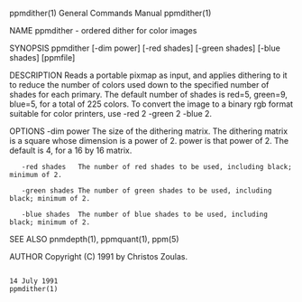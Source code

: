 ppmdither(1)                                                                            General Commands Manual                                                                           ppmdither(1)

NAME
       ppmdither - ordered dither for color images

SYNOPSIS
       ppmdither [-dim power] [-red shades] [-green shades] [-blue shades] [ppmfile]

DESCRIPTION
       Reads  a  portable  pixmap  as input, and applies dithering to it to reduce the number of colors used down to the specified number of shades for each primary.  The default number of shades is
       red=5, green=9, blue=5, for a total of 225 colors.  To convert the image to a binary rgb format suitable for color printers, use -red 2 -green 2 -blue 2.

OPTIONS
       -dim power    The size of the dithering matrix.  The dithering matrix is a square whose dimension is a power of 2.  power is that power of 2.  The default is 4, for a 16 by 16 matrix.

       -red shades   The number of red shades to be used, including black; minimum of 2.

       -green shades The number of green shades to be used, including black; minimum of 2.

       -blue shades  The number of blue shades to be used, including black; minimum of 2.

SEE ALSO
       pnmdepth(1), ppmquant(1), ppm(5)

AUTHOR
       Copyright (C) 1991 by Christos Zoulas.

                                                                                             14 July 1991                                                                                 ppmdither(1)
